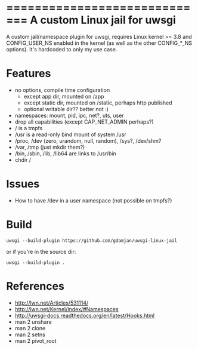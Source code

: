=============================
A custom Linux jail for uwsgi
=============================

A custom jail/namespace plugin for uwsgi, requires Linux kernel >= 3.8 and CONFIG_USER_NS enabled in the kernel (as well
as the other CONFIG_*_NS options). It's hardcoded to only my use case.


Features
========
 - no options, compile time configuration
   - except app dir, mounted on /app
   - except static dir, mounted on /static, perhaps http published
   - optional writable dir?? better not :)
 - namespaces: mount, pid, ipc, net?, uts, user
 - drop all capabilities (except CAP_NET_ADMIN perhaps?)
 - / is a tmpfs
 - /usr is a read-only bind mount of system /usr
 - /proc, /dev (zero, urandom, null, random), /sys?, /dev/shm?
 - /var, /tmp (just mkdir them?)
 - /bin, /sbin, /lib, /lib64 are links to /usr/bin
 - chdir /


Issues
======
 - How to have /dev in a user namespace (not possible on tmpfs?)


Build
=====

    uwsgi --build-plugin https://github.com/gdamjan/uwsgi-linux-jail

or if you're in the source dir:

    uwsgi --build-plugin .


References
==========

 - http://lwn.net/Articles/531114/
 - http://lwn.net/Kernel/Index/#Namespaces
 - http://uwsgi-docs.readthedocs.org/en/latest/Hooks.html
 - man 2 unshare
 - man 2 clone
 - man 2 setns
 - man 2 pivot_root
